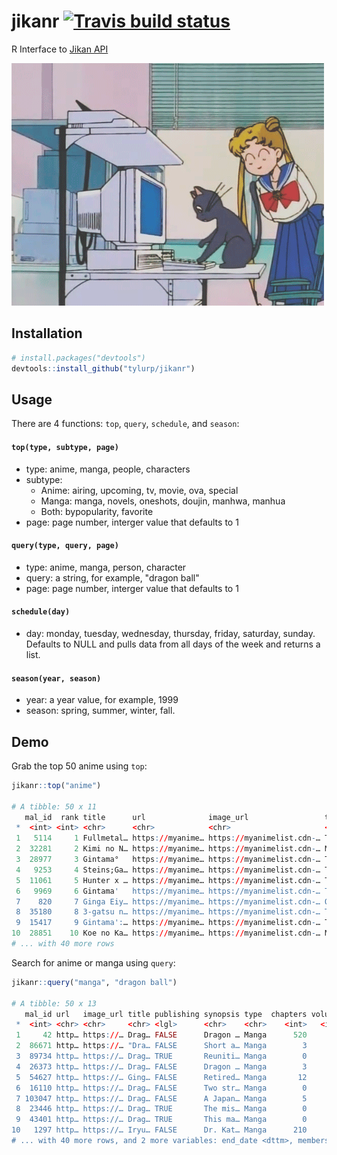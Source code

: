 # jikanr [![Travis build status](https://travis-ci.org/tyluRp/jikanr.svg?branch=master)](https://travis-ci.org/tyluRp/jikanr)
R Interface to [Jikan API](https://jikan.docs.apiary.io/)

![](inst/figures/sailor_moon_cat.gif)

## Installation

```r
# install.packages("devtools")
devtools::install_github("tylurp/jikanr")
```

## Usage

There are 4 functions: `top`, `query`, `schedule`, and `season`:

#### `top(type, subtype, page)`

* type: anime, manga, people, characters
* subtype: 
  * Anime: airing, upcoming, tv, movie, ova, special 
  * Manga: manga, novels, oneshots, doujin, manhwa, manhua 
  * Both: bypopularity, favorite
* page: page number, interger value that defaults to 1

#### `query(type, query, page)`

* type: anime, manga, person, character
* query: a string, for example, "dragon ball"
* page: page number, interger value that defaults to 1

#### `schedule(day)`

* day: monday, tuesday, wednesday, thursday, friday, saturday, sunday. Defaults to NULL and pulls data from all days of the week and returns a list.

#### `season(year, season)`

* year: a year value, for example, 1999
* season: spring, summer, winter, fall.

## Demo

Grab the top 50 anime using `top`:

```r
jikanr::top("anime")

# A tibble: 50 x 11
   mal_id  rank title      url              image_url                 type  episodes start_date end_date members score
 *  <int> <int> <chr>      <chr>            <chr>                     <chr>    <int> <chr>      <chr>      <int> <dbl>
 1   5114     1 Fullmetal… https://myanime… https://myanimelist.cdn-… TV          64 Apr 2009   Jul 2010 1254891  9.25
 2  32281     2 Kimi no N… https://myanime… https://myanimelist.cdn-… Movie        1 Aug 2016   Aug 2016  792763  9.17
 3  28977     3 Gintama°   https://myanime… https://myanimelist.cdn-… TV          51 Apr 2015   Mar 2016  211571  9.14
 4   9253     4 Steins;Ga… https://myanime… https://myanimelist.cdn-… TV          24 Apr 2011   Sep 2011 1059138  9.14
 5  11061     5 Hunter x … https://myanime… https://myanimelist.cdn-… TV         148 Oct 2011   Sep 2014  764086  9.11
 6   9969     6 Gintama'   https://myanime… https://myanimelist.cdn-… TV          51 Apr 2011   Mar 2012  225071  9.1 
 7    820     7 Ginga Eiy… https://myanime… https://myanimelist.cdn-… OVA        110 Jan 1988   Mar 1997  132863  9.08
 8  35180     8 3-gatsu n… https://myanime… https://myanimelist.cdn-… TV          22 Oct 2017   Mar 2018  100971  9.06
 9  15417     9 Gintama':… https://myanime… https://myanimelist.cdn-… TV          13 Oct 2012   Mar 2013  130359  9.06
10  28851    10 Koe no Ka… https://myanime… https://myanimelist.cdn-… Movie        1 Sep 2016   Sep 2016  564689  9.04
# ... with 40 more rows
```

Search for anime or manga using `query`:

```r
jikanr::query("manga", "dragon ball")

# A tibble: 50 x 13
   mal_id url   image_url title publishing synopsis type  chapters volumes score start_date         
 *  <int> <chr> <chr>     <chr> <lgl>      <chr>    <chr>    <int>   <int> <dbl> <dttm>             
 1     42 http… https://… Drag… FALSE      Dragon … Manga      520      42  8.52 1984-11-20 00:00:00
 2  86671 http… https://… "Dra… FALSE      Short a… Manga        3       0  6.98 2015-02-21 00:00:00
 3  89734 http… https://… Drag… TRUE       Reuniti… Manga        0       0  7.6  2015-06-20 00:00:00
 4  26373 http… https://… Drag… FALSE      Dragon … Manga        3       1  7.02 2011-06-21 00:00:00
 5  54627 http… https://… Ging… FALSE      Retired… Manga       12       1  7.26 2013-07-13 00:00:00
 6  16110 http… https://… Drag… FALSE      Two str… Manga        0       2  7.19 2009-03-21 00:00:00
 7 103047 http… https://… Drag… FALSE      A Japan… Manga        5       1  7.3  2016-12-12 00:00:00
 8  23446 http… https://… Drag… TRUE       The mis… Manga        0       0  6.89 2010-12-03 00:00:00
 9  43401 http… https://… Drag… TRUE       This ma… Manga        0       0  7.03 2012-09-21 00:00:00
10   1297 http… https://… Iryu… FALSE      Dr. Kat… Manga      210      25  8.19 2002-11-01 00:00:00
# ... with 40 more rows, and 2 more variables: end_date <dttm>, members <int>
```
